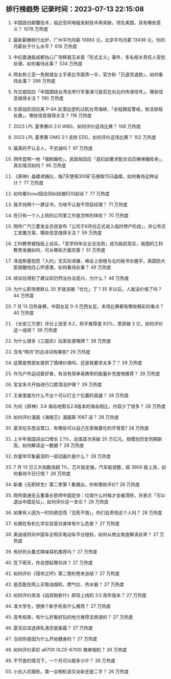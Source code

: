 
## 排行榜趋势 记录时间：2023-07-13 22:15:08
  
  1. 中国首创颠覆技术，临近空间电磁发射技术再突破，领先美国，具有哪些意义？ 1078 万热度
    
  2. 最新薪酬排行出炉，广州平均月薪 10883 元，北京平均月薪 13438 元，你的月薪处于什么水平？ 618 万热度
    
  3. 中纪委通报成都怡心广场移栽玉米苗「形式主义」事件，多名相关责任人受到处理，如何看待此事？ 534 万热度
    
  4. 网友称三亚一免税城女士手表比市面贵一半，官方称「已退货退款」，如何看待此事？ 296 万热度
    
  5. 外交部回应「中国围绕台湾岛举行军事演习是否在向北约传递信号」，哪些信息值得关注？ 190 万热度
    
  6. 东部战区回应美 P-8A 反潜巡逻机过航台湾海峡，「全程跟监警戒，依法依规处置」，哪些信息值得关注？ 118 万热度
    
  7. 2023 LPL 夏季赛iG 2:0 WBG，如何评价这场比赛？ 108 万热度
    
  8. 2023 LPL 夏季赛 OMG 2:1 击败 EDG，如何评价这场比赛？ 102 万热度
    
  9. 猫真的不认主人，不忠诚吗？ 97 万热度
    
  10. 网传昆明一地「强制婚检」，民政局回应「县妇幼要求配合动员确保婚检率」，真实情况如何？ 95 万热度
    
  11. 《原神》晶蝶诱捕仪，每7天使用300矿石换取15只晶蝶，如何看待这种设计？ 77 万热度
    
  12. 如何看Scout因合同纠纷被EDG起诉？ 77 万热度
    
  13. 我手持两个一建证书，为啥不让我干项目经理？ 71 万热度
    
  14. 在只有一个人上班的公司里工作是怎样的体验？ 70 万热度
    
  15. 网传广汽三菱发全员信宣布「公司于6月份正式进入临时停产阶段」，并公布员工安置方案，哪些信息值得关注？ 59 万热度
    
  16. 工科教育被指纸上谈兵，「苦学四年企业没法用」成为尴尬现实，我国的工科教育发展如何，可从哪些方面完善？ 51 万热度
    
  17. 泽连斯基抱怨「入约」无实际进展，峰会上拒绝与北约秘书长握手，英国防大臣提醒他应心怀感激，如何看待此事？ 49 万热度
    
  18. 倾诉后得到了建议却仍然没办法高兴，为什么？ 48 万热度
    
  19. 为什么职场里默认 35 岁就该被「优化」了？35 岁以后，人就没价值了吗？ 44 万热度
    
  20. 7 月 13 日热身赛，中国女足 0-3 巴西女足，本场比赛都有哪些精彩的看点？ 40 万热度
    
  21. 《长安三万里》评分上涨至 8.2，知乎推荐度 83%，票房破 3 亿，如何评价这一成绩？ 39 万热度
    
  22. 为什么很多《三国杀》玩家反感嘴牌？ 38 万热度
    
  23. 含有“明月”的古诗词有哪些? 29 万热度
    
  24. 这算是男朋友提供了情绪价值吗，还是我要求太多了？ 29 万热度
    
  25. 作为户外运动爱好者，有没有简单易携带的能量补充食物推荐？ 29 万热度
    
  26. 宝宝多大开始进行口腔清洁护理？ 29 万热度
    
  27. 王者里面为什么不出个可以打五个位置的英雄？ 28 万热度
    
  28. 为何《原神》3.8 海岛地图与2.8版本的海岛相比，内容少了很多？ 28 万热度
    
  29. 如何评价漫画《海贼王》漫画第 1087 话？ 28 万热度
    
  30. 夏天吃东西没胃口，有哪些可以自己在家做着吃的开胃菜? 28 万热度
    
  31. 上半年我国进出口增长 2.1%，总值首次突破 20 万亿元，规模创历史同期新高，如何解读这一数据？ 28 万热度
    
  32. 你童年印象最深的一部动画片是什么？ 28 万热度
    
  33. 7 月 13 日三大指数涨超 1%，芯片股走强，汽车股调整，超 3900 股上涨，如何看待今日行情？ 28 万热度
    
  34. 新番《无职转生》第二季第 1 集播出，你有哪些评价? 28 万热度
    
  35. 网传南通支云董事长怒喷中国足协：垃圾什么时候才会被清除，并表示「可以退出中国足坛」，如何评价这一言论？ 28 万热度
    
  36. 如果有人因为一时的疏忽而「见死不救」，你们会责怪这个人吗？ 28 万热度
    
  37. 长期在有机化学实验室对身体有什么危害？ 27 万热度
    
  38. 奥迪或将向中国车企购买电动车平台授权，如何从商业角度解读此举？ 27 万热度
    
  39. 有好的头戴式降噪耳机推荐吗？ 27 万热度
    
  40. 在下雨天，你会想起哪句诗？ 27 万热度
    
  41. 如何评价《宿命之环》第二卷的卷末总结？ 27 万热度
    
  42. 是否能在网上买吸油烟机、燃气灶、热水器？ 27 万热度
    
  43. 如何评价库洛《战双帕弥什》即将上线的 3.5 周年版本？ 27 万热度
    
  44. 准大学生，想换个新手机有什么推荐？ 27 万热度
    
  45. 高考结束，有什么好看好玩的地方推荐去旅游的？ 27 万热度
    
  46. 夏天应该选择乳液还是面霜？ 27 万热度
    
  47. 当初你是因为什么开始健身的？ 27 万热度
    
  48. 如何评价索尼 a6700 (ILCE-6700) 微单相机？ 26 万热度
    
  49. 不节食的情况下，一个月可以瘦多少斤？ 26 万热度
    
  50. 小白入坑摄影，第一台相机该买全新还是二手？ 26 万热度
    